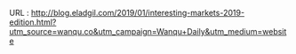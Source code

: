   
  
    
  URL : http://blog.eladgil.com/2019/01/interesting-markets-2019-edition.html?utm_source=wanqu.co&utm_campaign=Wanqu+Daily&utm_medium=website